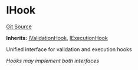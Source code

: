 # IHook
[Git Source](https://github.com/Uniswap/minimal-delegation/blob/1457ed9d5e0382ab8547f6bc36a3738475e8b5fe/src/interfaces/IHook.sol)

**Inherits:**
[IValidationHook](/src/interfaces/IValidationHook.sol/interface.IValidationHook.md), [IExecutionHook](/src/interfaces/IExecutionHook.sol/interface.IExecutionHook.md)

Unified interface for validation and execution hooks

*Hooks may implement both interfaces*


